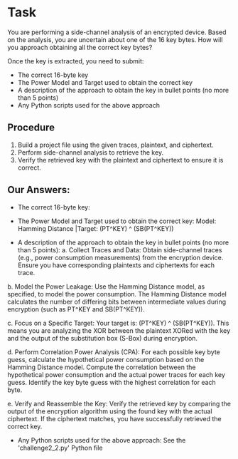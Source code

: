# Task
You are performing a side-channel analysis of an encrypted device. Based on the analysis, you are uncertain about one of the 16 key bytes. How will you approach obtaining all the correct key bytes?

Once the key is extracted, you need to submit:

* The correct 16-byte key
* The Power Model and Target used to obtain the correct key
* A description of the approach to obtain the key in bullet points (no more than 5 points)
* Any Python scripts used for the above approach

## Procedure
1. Build a project file using the given traces, plaintext, and ciphertext.
2. Perform side-channel analysis to retrieve the key.
3. Verify the retrieved key with the plaintext and ciphertext to ensure it is correct.


## Our Answers:
* The correct 16-byte key: 

* The Power Model and Target used to obtain the correct key: Model: Hamming Distance |Target: (PT^KEY) ^ (SB(PT^KEY))

* A description of the approach to obtain the key in bullet points (no more than 5 points): 
a. Collect Traces and Data:
Obtain side-channel traces (e.g., power consumption measurements) from the encryption device. Ensure you have corresponding plaintexts and ciphertexts for each trace.

b. Model the Power Leakage:
Use the Hamming Distance model, as specified, to model the power consumption. The Hamming Distance model calculates the number of differing bits between intermediate values during encryption (such as PT^KEY and SB(PT^KEY)).

c. Focus on a Specific Target:
Your target is: (PT^KEY) ^ (SB(PT^KEY)). This means you are analyzing the XOR between the plaintext XORed with the key and the output of the substitution box (S-Box) during encryption.

d. Perform Correlation Power Analysis (CPA):
For each possible key byte guess, calculate the hypothetical power consumption based on the Hamming Distance model. Compute the correlation between the hypothetical power consumption and the actual power traces for each key guess. Identify the key byte guess with the highest correlation for each byte.

e. Verify and Reassemble the Key:
Verify the retrieved key by comparing the output of the encryption algorithm using the found key with the actual ciphertext. If the ciphertext matches, you have successfully retrieved the correct key.

* Any Python scripts used for the above approach: See the 'challenge2_2.py' Python file